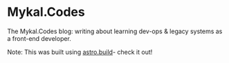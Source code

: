# Mykal.Codes
The Mykal.Codes blog: writing about learning dev-ops & legacy systems as a front-end developer. 

Note:
This was built using [astro.build](https://astro.build)- check it out!
